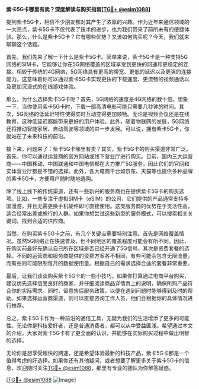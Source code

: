 **紫卡5G卡哪里有卖？深度解读与购买指南[[TG💪+ @esim1088](https://t.me/s/esim1088)]**

提到紫卡5G卡，相信不少朋友都对其产生了浓厚的兴趣。作为近年来通信领域的一大亮点，紫卡5G卡不仅代表了技术的进步，也为我们带来了前所未有的便捷体验。那么，什么是紫卡5G卡？它有哪些优势？又该如何购买呢？今天，我们就来聊聊这个话题。

首先，我们先来了解一下什么是紫卡5G卡。简单来说，紫卡5G卡是一种支持5G网络的SIM卡，它能够让你在5G网络覆盖的区域享受到更快的网速和更稳定的连接。相较于传统的4G网络，5G网络具有更高的带宽、更低的延迟以及更强的连接能力。这意味着你可以通过紫卡5G卡实现更快的下载速度、更流畅的视频通话以及更加沉浸式的在线游戏体验。

那么，为什么选择紫卡5G卡呢？首先，5G网络的速度是4G网络的数十倍。想象一下，当你使用紫卡5G卡时，下载一部高清电影可能只需要几秒钟的时间。其次，5G网络的低延迟特性使得实时互动变得更加顺畅。无论是视频会议还是在线教育，这种低延迟都能带来更好的用户体验。此外，随着物联网的发展，5G网络还将推动智能家居、自动驾驶等领域的进一步发展。可以说，拥有紫卡5G卡，你就站在了未来科技的前沿。

接下来，问题来了：紫卡5G卡哪里有卖？其实，紫卡5G卡的购买渠道非常广泛。首先，你可以通过运营商的官方网站或线下营业厅进行购买。目前，国内三大运营商——中国移动、中国联通和中国电信都在大力推广5G服务，因此它们的官网和实体营业厅都是不错的选择。此外，各大电商平台如京东、天猫等也提供多种品牌的紫卡5G卡，方便用户随时随地选购。

除了线上线下的传统渠道，还有一些新兴的服务商也在提供紫卡5G卡的购买选项。比如，一些专注于虚拟SIM卡（eSIM）的公司，它们提供的产品通常支持多国漫游，并且无需更换手机硬件即可直接使用。这类服务商的优势在于灵活性高，适合经常出差或旅行的人群。如果你想尝试这些新型的服务模式，可以搜索相关关键词，找到合适的供应商。

当然，在购买紫卡5G卡之前，有几个关键点需要特别注意。首先是网络覆盖情况。虽然5G网络正在快速普及，但不同地区的覆盖程度可能会有所不同。因此，在购买前最好先确认自己所在区域是否已经开通了5G信号。其次是资费套餐的选择。不同的运营商和服务商提供的资费方案各不相同，有些可能会包含无限流量，而有些则可能限制每月的数据使用量。根据自己的需求选择合适的套餐非常重要。

最后，让我们谈谈购买紫卡5G卡的一些小技巧。如果你打算通过电商平台购买，建议优先选择信誉良好的商家，并仔细阅读商品详情页上的说明，确保所购产品符合你的实际需求。同时，留意售后服务政策，以便在遇到问题时能够得到及时的帮助。如果选择运营商渠道，则可以直接咨询工作人员，他们会根据你的具体情况进行推荐。

总之，紫卡5G卡作为一种前沿的通信工具，无疑为我们的生活增添了更多的可能性。无论你是科技爱好者，还是普通消费者，都可以从中受益匪浅。希望通过本文的介绍，大家对紫卡5G卡有了更全面的认识，并能够在实际购买过程中做出明智的选择。

无论你是想享受超快的网速，还是希望体验最新的科技产品，紫卡5G卡都是一个值得考虑的好选择。如果你还有其他疑问，或者想要了解更多关于紫卡5G卡的信息，欢迎随时关注[TG💪+ @esim1088](https://t.me/s/esim1088)，那里有专业的团队为你解答疑惑。

[[TG💪+ @esim1088](https://t.me/s/esim1088) ![Image](https://i.postimg.cc/4NQfJmqS/Snipaste-2025-05-13-00-14-12.png)]